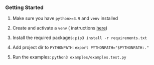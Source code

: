 ### Getting Started

1. Make sure you have `python>=3.9` and `venv` installed

2. Create and activate a `venv` (
   instructions [here](https://packaging.python.org/en/latest/guides/installing-using-pip-and-virtual-environments/))
3. Install the required packages: `pip3 install -r requirements.txt`
4. Add project dir to `PYTHONPATH`: `export PYTHONPATH="$PYTHONPATH:."`
5. Run the examples: `python3 examples/examples.test.py`